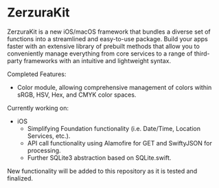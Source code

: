 # ZerzuraKit
ZerzuraKit is a new iOS/macOS framework that bundles a diverse set of functions into a streamlined and easy-to-use package. Build your apps faster with an extensive library of prebuilt methods that allow you to conveniently manage everything from core services to a range of third-party frameworks with an intuitive and lightweight syntax.

Completed Features:
- Color module, allowing comprehensive management of colors within sRGB, HSV, Hex, and CMYK color spaces.

Currently working on:
- iOS
  - Simplifying Foundation functionality (i.e. Date/Time, Location Services, etc.).
  - API call functionality using Alamofire for GET and SwiftyJSON for processing.
  - Further SQLite3 abstraction based on SQLite.swift.

New functionality will be added to this repository as it is tested and finalized.
